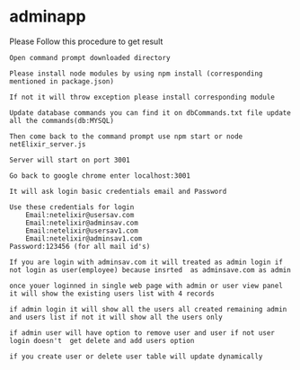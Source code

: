 # adminapp
Please Follow this procedure to get result

 	Open command prompt downloaded directory

 	Please install node modules by using npm install (corresponding mentioned in package.json)

 	If not it will throw exception please install corresponding module

 	Update database commands you can find it on dbCommands.txt file update all the commands(db:MYSQL) 

    Then come back to the command prompt use npm start or node netElixir_server.js

    Server will start on port 3001

    Go back to google chrome enter localhost:3001

    It will ask login basic credentials email and Password

    Use these credentials for login
    	Email:netelixir@usersav.com
    	Email:netelixir@adminsav.com
    	Email:netelixir@usersav1.com
    	Email:netelixir@adminsav1.com
    Password:123456 (for all mail id's)

    If you are login with adminsav.com it will treated as admin login if not login as user(employee) because insrted  as adminsave.com as admin

    once youer loginned in single web page with admin or user view panel it will show the existing users list with 4 records

    if admin login it will show all the users all created remaining admin and users list if not it will show all the users only

    if admin user will have option to remove user and user if not user login doesn't  get delete and add users option

    if you create user or delete user table will update dynamically
